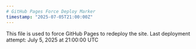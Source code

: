 ```yaml
---
# GitHub Pages Force Deploy Marker
timestamp: "2025-07-05T21:00:00Z"
---
```


This file is used to force GitHub Pages to redeploy the site.
Last deployment attempt: July 5, 2025 at 21:00:00 UTC
